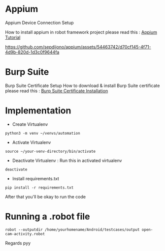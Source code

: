 # Appium

Appium Device Connection Setup

How to install appium in robot framework project please read this : [Appium Tutorial](https://github.com/sepdijono/appium/blob/main/appium-tutorial.pdf)


https://github.com/sepdijono/appium/assets/54463742/d70cf145-4f71-4d9b-820d-1d3c0f9644fa


# Burp Suite 
Burp Suite Certificate Setup
How to download & install Burp Suite certificate please read this : [Burp Suite Certificate Installation](https://github.com/sepdijono/appium/blob/main/perform_test_avd_using_burpsuite.pdf)

# Implementation
* Create Virtualenv
```
python3 -m venv ~/venvs/automation
```
* Activate Virtualenv
```
source ~/your-venv-directory/bin/activate
```
* Deactivate Virtualenv : Run this in activated virtualenv
```
deactivate
```
* Install requirements.txt
```
pip install -r requirements.txt
```
After that you'll be okay to run the code

# Running a .robot file
```
robot --outputdir /home/yourhomename/Android/testcases/output open-cam-activity.robot
```



Regards
pyy
